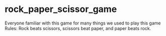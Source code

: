 # rock_paper_scissor_game
Everyone familiar with this game 
for many things we used to play this game
Rules:
Rock beats scissors, scissors beat paper, and paper beats rock.
